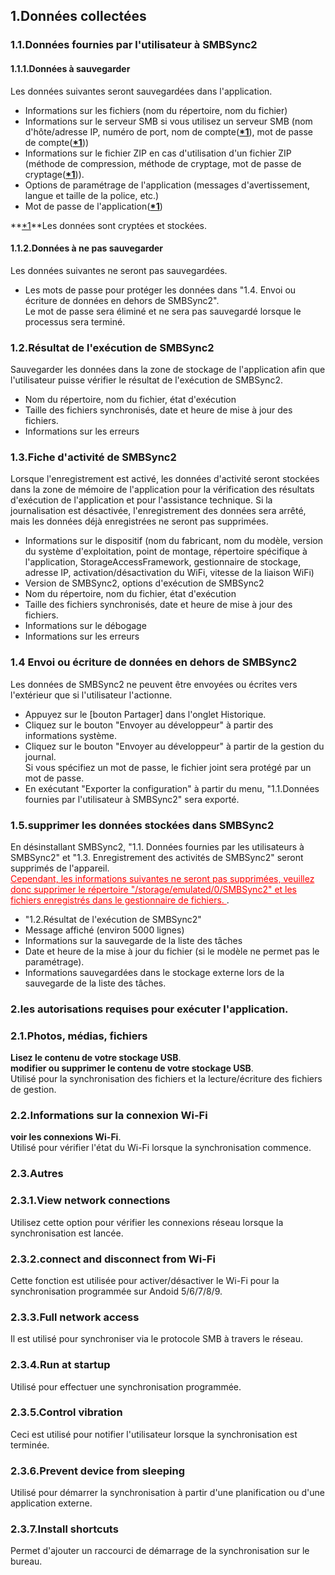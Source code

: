 ## 1.Données collectées  
### 1.1.Données fournies par l'utilisateur à SMBSync2  

#### 1.1.1.Données à sauvegarder  
Les données suivantes seront sauvegardées dans l'application.  

- Informations sur les fichiers (nom du répertoire, nom du fichier)  
- Informations sur le serveur SMB si vous utilisez un serveur SMB (nom d'hôte/adresse IP, numéro de port, nom de compte(**<u>\*1</u>**), mot de passe de compte(**<u>\*1</u>**))  
- Informations sur le fichier ZIP en cas d'utilisation d'un fichier ZIP (méthode de compression, méthode de cryptage, mot de passe de cryptage(**<u>\*1</u>**)).  
- Options de paramétrage de l'application (messages d'avertissement, langue et taille de la police, etc.)  
- Mot de passe de l'application(**<u>\*1</u>**)  

**<u>\*1</u>**Les données sont cryptées et stockées.  

#### 1.1.2.Données à ne pas sauvegarder  
Les données suivantes ne seront pas sauvegardées.  

- Les mots de passe pour protéger les données dans "1.4. Envoi ou écriture de données en dehors de SMBSync2".  
Le mot de passe sera éliminé et ne sera pas sauvegardé lorsque le processus sera terminé.  

### 1.2.Résultat de l'exécution de SMBSync2  

Sauvegarder les données dans la zone de stockage de l'application afin que l'utilisateur puisse vérifier le résultat de l'exécution de SMBSync2.  

- Nom du répertoire, nom du fichier, état d'exécution  
- Taille des fichiers synchronisés, date et heure de mise à jour des fichiers.  
- Informations sur les erreurs  

### 1.3.Fiche d'activité de SMBSync2  

Lorsque l'enregistrement est activé, les données d'activité seront stockées dans la zone de mémoire de l'application pour la vérification des résultats d'exécution de l'application et pour l'assistance technique. Si la journalisation est désactivée, l'enregistrement des données sera arrêté, mais les données déjà enregistrées ne seront pas supprimées.  

- Informations sur le dispositif (nom du fabricant, nom du modèle, version du système d'exploitation, point de montage, répertoire spécifique à l'application, StorageAccessFramework, gestionnaire de stockage, adresse IP, activation/désactivation du WiFi, vitesse de la liaison WiFi)  
- Version de SMBSync2, options d'exécution de SMBSync2  
- Nom du répertoire, nom du fichier, état d'exécution  
- Taille des fichiers synchronisés, date et heure de mise à jour des fichiers.  
- Informations sur le débogage  
- Informations sur les erreurs  

### 1.4 Envoi ou écriture de données en dehors de SMBSync2  

Les données de SMBSync2 ne peuvent être envoyées ou écrites vers l'extérieur que si l'utilisateur l'actionne.  

- Appuyez sur le [bouton Partager] dans l'onglet Historique.  
- Cliquez sur le bouton "Envoyer au développeur" à partir des informations système.  
- Cliquez sur le bouton "Envoyer au développeur" à partir de la gestion du journal.  
Si vous spécifiez un mot de passe, le fichier joint sera protégé par un mot de passe.  
- En exécutant "Exporter la configuration" à partir du menu, "1.1.Données fournies par l'utilisateur à SMBSync2" sera exporté.  

### 1.5.supprimer les données stockées dans SMBSync2  

En désinstallant SMBSync2, "1.1. Données fournies par les utilisateurs à SMBSync2" et "1.3. Enregistrement des activités de SMBSync2" seront supprimés de l'appareil.  
<span style="color : red ;"><u>Cependant, les informations suivantes ne seront pas supprimées, veuillez donc supprimer le répertoire "/storage/emulated/0/SMBSync2" et les fichiers enregistrés dans le gestionnaire de fichiers. </u></span>.  

- "1.2.Résultat de l'exécution de SMBSync2"  
- Message affiché (environ 5000 lignes)  
- Informations sur la sauvegarde de la liste des tâches  
- Date et heure de la mise à jour du fichier (si le modèle ne permet pas le paramétrage).  
- Informations sauvegardées dans le stockage externe lors de la sauvegarde de la liste des tâches.  

### 2.les autorisations requises pour exécuter l'application.  

### 2.1.Photos, médias, fichiers  
**Lisez le contenu de votre stockage USB**.  
**modifier ou supprimer le contenu de votre stockage USB**.  
Utilisé pour la synchronisation des fichiers et la lecture/écriture des fichiers de gestion.  

### 2.2.Informations sur la connexion Wi-Fi  
**voir les connexions Wi-Fi**.  
Utilisé pour vérifier l'état du Wi-Fi lorsque la synchronisation commence.  

### 2.3.Autres  
### 2.3.1.View network connections  
Utilisez cette option pour vérifier les connexions réseau lorsque la synchronisation est lancée.  
### 2.3.2.connect and disconnect from Wi-Fi  
Cette fonction est utilisée pour activer/désactiver le Wi-Fi pour la synchronisation programmée sur Andoid 5/6/7/8/9.  
### 2.3.3.Full network access  
Il est utilisé pour synchroniser via le protocole SMB à travers le réseau.  
### 2.3.4.Run at startup  
Utilisé pour effectuer une synchronisation programmée.  
### 2.3.5.Control vibration  
Ceci est utilisé pour notifier l'utilisateur lorsque la synchronisation est terminée.  
### 2.3.6.Prevent device from sleeping  
Utilisé pour démarrer la synchronisation à partir d'une planification ou d'une application externe.  
### 2.3.7.Install shortcuts  
Permet d'ajouter un raccourci de démarrage de la synchronisation sur le bureau.  

